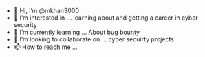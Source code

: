 - 👋 Hi, I’m @mkhan3000
- 👀 I’m interested in ... learning about and getting a career in cyber security 
- 🌱 I’m currently learning ... About bug bounty 
- 💞️ I’m looking to collaborate on ... cyber secuirty projects 
- 📫 How to reach me ...[
](https://www.linkedin.com/in/mohammedkhan3000/)
<!---
mkhan3000/mkhan3000 is a ✨ special ✨ repository because its `README.md` (this file) appears on your GitHub profile.
You can click the Preview link to take a look at your changes.
--->
